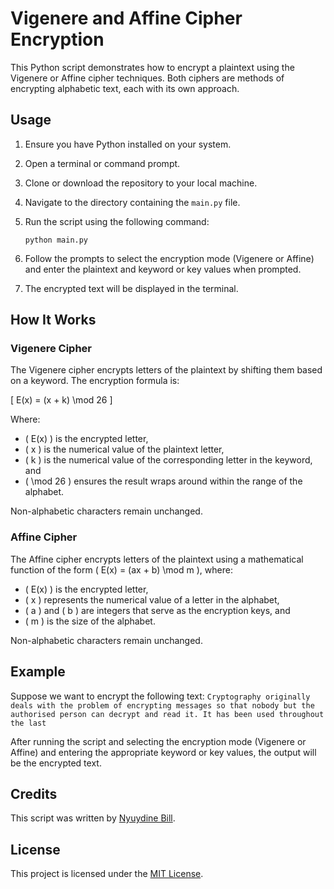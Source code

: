 # Vigenere and Affine Cipher Encryption

This Python script demonstrates how to encrypt a plaintext using the Vigenere or Affine cipher techniques. Both ciphers are methods of encrypting alphabetic text, each with its own approach.

## Usage

1. Ensure you have Python installed on your system.
2. Open a terminal or command prompt.
3. Clone or download the repository to your local machine.
4. Navigate to the directory containing the `main.py` file.
5. Run the script using the following command:

    ```
    python main.py
    ```

6. Follow the prompts to select the encryption mode (Vigenere or Affine) and enter the plaintext and keyword or key values when prompted.
7. The encrypted text will be displayed in the terminal.

## How It Works

### Vigenere Cipher
The Vigenere cipher encrypts letters of the plaintext by shifting them based on a keyword. The encryption formula is:

\[ E(x) = (x + k) \mod 26 \]

Where:
- \( E(x) \) is the encrypted letter,
- \( x \) is the numerical value of the plaintext letter,
- \( k \) is the numerical value of the corresponding letter in the keyword, and
- \( \mod 26 \) ensures the result wraps around within the range of the alphabet.

Non-alphabetic characters remain unchanged.

### Affine Cipher
The Affine cipher encrypts letters of the plaintext using a mathematical function of the form \( E(x) = (ax + b) \mod m \), where:
- \( E(x) \) is the encrypted letter,
- \( x \) represents the numerical value of a letter in the alphabet,
- \( a \) and \( b \) are integers that serve as the encryption keys, and
- \( m \) is the size of the alphabet.

Non-alphabetic characters remain unchanged.

## Example

Suppose we want to encrypt the following text:
`Cryptography originally deals with the problem of encrypting messages so that nobody but the authorised person can decrypt and read it. It has been used throughout the last`


After running the script and selecting the encryption mode (Vigenere or Affine) and entering the appropriate keyword or key values, the output will be the encrypted text.

## Credits

This script was written by [Nyuydine Bill](https://nyuydine.netlify.app/).

## License

This project is licensed under the [MIT License](LICENSE).
